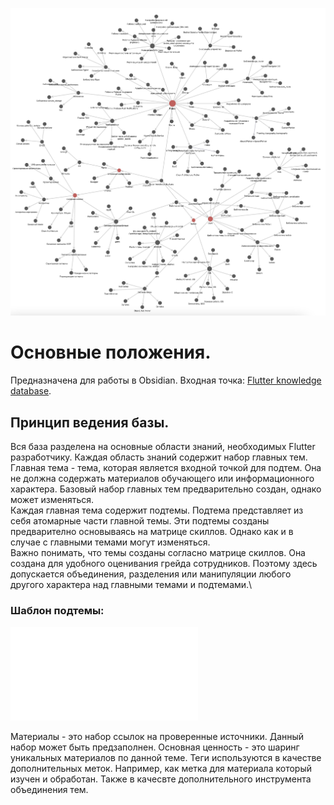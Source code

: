![](_Ресурсы/Pasted%20image%2020230422154807.png)
# Основные положения.
Предназначена для работы в Obsidian.
Входная точка: [Flutter knowledge database](Flutter%20knowledge%20database.md).
## Принцип ведения базы.
Вся база разделена на основные области знаний, необходимых Flutter разработчику. Каждая область знаний содержит набор главных тем.\
Главная тема - тема, которая является входной точкой для подтем. Она не должна содержать материалов обучающего или информационного характера. Базовый набор главных тем предварительно создан, однако может изменяться.\
Каждая главная тема содержит подтемы. Подтема представляет из себя атомарные части главной темы. Эти подтемы созданы предварително основываясь на матрице скиллов. Однако как и в случае с главными темами могут изменяться.\
Важно понимать, что темы созданы согласно матрице скиллов. Она создана для удобного оценивания грейда сотрудников. Поэтому здесь допускается объединения, разделения или манипуляции любого другого характера над главными темами и подтемами.\
### Шаблон подтемы:

![Подтема](_Ресурсы/Шаблоны/Подтема.md)

Материалы - это набор ссылок на проверенные источники. Данный набор может быть предзаполнен. Основная ценность - это шаринг уникальных материалов по данной теме.
Теги используются в качестве дополнительных меток. Например, как метка для материала который изучен и обработан. Также в качесвте дополнительного инструмента объединения тем.




